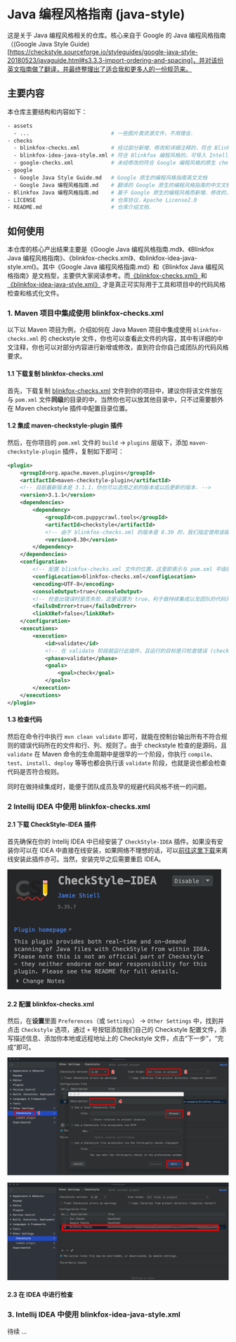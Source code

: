 # Java 编程风格指南 (java-style)

这是关于 Java 编程风格相关的仓库。核心来自于 Google 的 Java 编程风格指南（(Google Java Style Guide)[https://checkstyle.sourceforge.io/styleguides/google-java-style-20180523/javaguide.html#s3.3.3-import-ordering-and-spacing]，并对该份英文指南做了翻译，并最终整理出了适合我和更多人的一份规范来。

## 主要内容

本仓库主要结构和内容如下：

```bash
- assets
  - ...                          # 一些图片类资源文件，不用理会.
- checks
  - blinkfox-checks.xml          # 经过部分新增、修改和详细注释的，符合 Blinkfox 编程风格的 checkstyle 文件.
  - blinkfox-idea-java-style.xml # 符合 Blinkfox 编程风格的，可导入 Intellij IDEA 中的 Java code style 的格式化文件.
  - google-checks.xml            # 未经修改的符合 Google 编程风格的原生 checkstyle 文件.
- google
  - Google Java Style Guide.md   # Google 原生的编程风格指南英文文档
  - Google Java 编程风格指南.md    # 翻译的 Google 原生的编程风格指南的中文文档
- Blinkfox Java 编程风格指南.md    # 基于 Google 原生的编程风格而新增、修改的，且符合 Blinkfox 编程风格的简要中文指南
- LICENSE                        # 仓库协议，Apache License2.0
- README.md                      # 仓库介绍文档.
```

## 如何使用

本仓库的核心产出结果主要是《Google Java 编程风格指南.md》、《Blinkfox Java 编程风格指南》、《blinkfox-checks.xml》、《blinkfox-idea-java-style.xml》。其中《Google Java 编程风格指南.md》和《Blinkfox Java 编程风格指南》是文档型，主要供大家阅读参考。而[《blinkfox-checks.xml》](#)和[《blinkfox-idea-java-style.xml》](#) 才是真正可实际用于工具和项目中的代码风格检查和格式化文件。

### 1. Maven 项目中集成使用 blinkfox-checks.xml

以下以 Maven 项目为例，介绍如何在 Java Maven 项目中集成使用 `blinkfox-checks.xml` 的 checkstyle 文件，你也可以查看此文件的内容，其中有详细的中文注释，你也可以对部分内容进行新增或修改，直到符合你自己或团队的代码风格要求。

#### 1.1 下载复制 blinkfox-checks.xml

首先，下载复制 [blinkfox-checks.xml](#) 文件到你的项目中，建议你将该文件放在与 `pom.xml` 文件**同级**的目录的中，当然你也可以放其他目录中，只不过需要额外在 Maven checkstyle 插件中配置目录位置。

#### 1.2 集成 maven-checkstyle-plugin 插件

然后，在你项目的 `pom.xml` 文件的 `build` -> `plugins` 层级下，添加 `maven-checkstyle-plugin` 插件，复制如下即可：

```xml
<plugin>
    <groupId>org.apache.maven.plugins</groupId>
    <artifactId>maven-checkstyle-plugin</artifactId>
    <!-- 目前最新版本是 3.1.1，你也可以选用之前的版本或以后更新的版本. -->
    <version>3.1.1</version>
    <dependencies>
        <dependency>
            <groupId>com.puppycrawl.tools</groupId>
            <artifactId>checkstyle</artifactId>
            <!-- 由于 blinkfox-checks.xml 的版本是 8.30 的，我们指定使用该版本的 checkstyle 进行检查. -->
            <version>8.30</version>
        </dependency>
    </dependencies>
    <configuration>
        <!-- 配置 blinkfox-checks.xml 文件的位置，这里即表示与 pom.xml 平级的目录. -->
        <configLocation>blinkfox-checks.xml</configLocation>
        <encoding>UTF-8</encoding>
        <consoleOutput>true</consoleOutput>
        <!-- 检查出错误时是否失败，这里设置为 true，利于做持续集成以及团队的代码风格强制性统一. -->
        <failsOnError>true</failsOnError>
        <linkXRef>false</linkXRef>
    </configuration>
    <executions>
        <execution>
            <id>validate</id>
            <!-- 在 validate 阶段就运行此插件，且运行的目标是只检查错误 (check)，你可以视情况修改成自己的值. -->
            <phase>validate</phase>
            <goals>
                <goal>check</goal>
            </goals>
        </execution>
    </executions>
</plugin>
```

#### 1.3 检查代码

然后在命令行中执行 `mvn clean validate` 即可，就能在控制台输出所有不符合规则的错误代码所在的文件和行、列、规则了。由于 checkstyle 检查的是源码，且 `validate` 在 Maven 命令的生命周期中是很早的一个阶段，你执行 `compile`、`test`、`install`、`deploy` 等等也都会执行该 `validate` 阶段，也就是说也都会检查代码是否符合规则。

同时在做持续集成时，能便于团队成员及早的规避代码风格不统一的问题。

### 2 Intellij IDEA 中使用 blinkfox-checks.xml

#### 2.1 下载 CheckStyle-IDEA 插件

首先确保在你的 Intellij IDEA 中已经安装了 `CheckStyle-IDEA` 插件。如果没有安装你可以在 IDEA 中直接在线安装，如果网络不理想的话，可以[前往这里下载](https://plugins.jetbrains.com/plugin/1065-checkstyle-idea)来离线安装此插件亦可。当然，安装完毕之后需要重启 IDEA。

![CheckStyle-IDEA](assets/images/idea-checkstyle-plugin.png)

#### 2.2 配置 blinkfox-checks.xml

然后，在**设置**里面 `Preferences`（或 `Settings`） -> `Other Settings` 中，找到并点击 `Checkstyle` 选项，通过 `+` 号按钮添加我们自己的 Checkstyle 配置文件，添写描述信息、添加你本地或远程地址上的 Checkstyle 文件，点击“下一步”，“完成”即可。

![添加](assets/images/add-blinkfox-checks.png)

![列表](assets/images/add-blinkfox-checks-success.png)

#### 2.3 在 IDEA 中进行检查

### 3. Intellij IDEA 中使用 blinkfox-idea-java-style.xml

待续 ...
